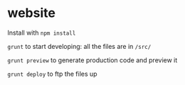 website
=======

Install with `npm install`

`grunt` to start developing: all the files are in `/src/`

`grunt preview` to generate production code and preview it

`grunt deploy` to ftp the files up